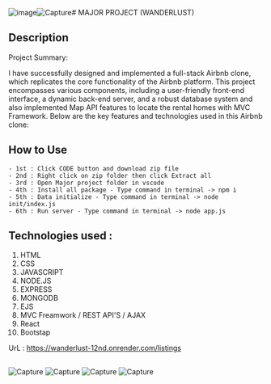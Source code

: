 ![image](https://github.com/BhavnaMogha/WanderLust-Airbnb-Clone-Project/assets/82330563/83e85ad7-fa0a-4637-bacf-c295ce686c4e)![Capture](https://github.com/BhavnaMogha/WanderLust-Airbnb-Clone-Project/assets/82330563/3aaaced8-2f2c-4c82-a2ed-6cdcc4920b7b)# MAJOR PROJECT (WANDERLUST)

## Description
Project Summary:

I have successfully designed and implemented a full-stack Airbnb clone, which replicates the core functionality of the Airbnb platform. This project encompasses various components, including a user-friendly front-end interface, a dynamic back-end server, and a robust database system and also implemented Map API features to locate the rental homes with MVC Framework. Below are the key features and technologies used in this Airbnb clone:
### 

## How to Use
    - 1st : Click CODE button and download zip file
    - 2nd : Right click on zip folder then click Extract all 
    - 3rd : Open Major project folder in vscode 
    - 4th : Install all package - Type command in terminal -> npm i
    - 5th : Data initialize - Type command in terminal -> node init/index.js
    - 6th : Run server - Type command in terminal -> node app.js

## Technologies used :
   1. HTML
   2. CSS
   3. JAVASCRIPT
   4. NODE.JS
   5. EXPRESS
   6. MONGODB
   7. EJS
   8.  MVC Freamwork / REST API'S / AJAX
   9.  React
   10.  Bootstap

UrL  : https://wanderlust-12nd.onrender.com/listings

##
![Capture](https://github.com/BhavnaMogha/WanderLust-Airbnb-Clone-Project/assets/82330563/a1722b80-b25d-4e6f-bc1b-9053ab85a83d)
![Capture](https://github.com/BhavnaMogha/WanderLust-Airbnb-Clone-Project/assets/82330563/ed8e0a14-5b08-492f-b640-67988a1c9afa)
![Capture](https://github.com/BhavnaMogha/WanderLust-Airbnb-Clone-Project/assets/82330563/6ac9f88e-2a39-4be6-a2c7-82b333b8a8c4)
![Capture](https://github.com/BhavnaMogha/WanderLust-Airbnb-Clone-Project/assets/82330563/b024444e-154d-4319-84ea-269d4d3bdfa2)

